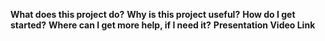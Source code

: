 __What does this project do?__
__Why is this project useful?__
__How do I get started?__
__Where can I get more help, if I need it?__
__Presentation Video Link__
